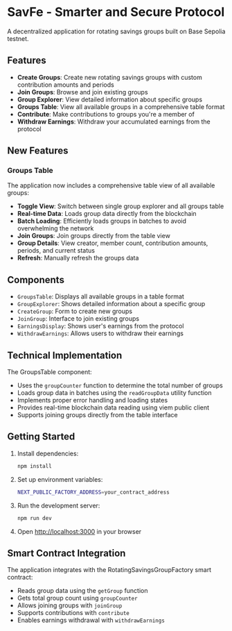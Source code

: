 # SavFe - Smarter and Secure Protocol

A decentralized application for rotating savings groups built on Base Sepolia testnet.

## Features

- **Create Groups**: Create new rotating savings groups with custom contribution amounts and periods
- **Join Groups**: Browse and join existing groups
- **Group Explorer**: View detailed information about specific groups
- **Groups Table**: View all available groups in a comprehensive table format
- **Contribute**: Make contributions to groups you're a member of
- **Withdraw Earnings**: Withdraw your accumulated earnings from the protocol

## New Features

### Groups Table

The application now includes a comprehensive table view of all available groups:

- **Toggle View**: Switch between single group explorer and all groups table
- **Real-time Data**: Loads group data directly from the blockchain
- **Batch Loading**: Efficiently loads groups in batches to avoid overwhelming the network
- **Join Groups**: Join groups directly from the table view
- **Group Details**: View creator, member count, contribution amounts, periods, and current status
- **Refresh**: Manually refresh the groups data

## Components

- `GroupsTable`: Displays all available groups in a table format
- `GroupExplorer`: Shows detailed information about a specific group
- `CreateGroup`: Form to create new groups
- `JoinGroup`: Interface to join existing groups
- `EarningsDisplay`: Shows user's earnings from the protocol
- `WithdrawEarnings`: Allows users to withdraw their earnings

## Technical Implementation

The GroupsTable component:

- Uses the `groupCounter` function to determine the total number of groups
- Loads group data in batches using the `readGroupData` utility function
- Implements proper error handling and loading states
- Provides real-time blockchain data reading using viem public client
- Supports joining groups directly from the table interface

## Getting Started

1. Install dependencies:

   ```bash
   npm install
   ```

2. Set up environment variables:

   ```bash
   NEXT_PUBLIC_FACTORY_ADDRESS=your_contract_address
   ```

3. Run the development server:

   ```bash
   npm run dev
   ```

4. Open [http://localhost:3000](http://localhost:3000) in your browser

## Smart Contract Integration

The application integrates with the RotatingSavingsGroupFactory smart contract:

- Reads group data using the `getGroup` function
- Gets total group count using `groupCounter`
- Allows joining groups with `joinGroup`
- Supports contributions with `contribute`
- Enables earnings withdrawal with `withdrawEarnings`
